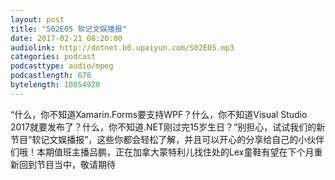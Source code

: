 ```yaml
---
layout: post
title: "S02E05 软记文娱播报​"
date: 2017-02-21 08:20:00
audiolink: http://dotnet.b0.upaiyun.com/S02E05.mp3
categories: podcast
podcasttype: audio/mpeg
podcastlength: 678
bytelength: 10854920
---
```


“什么，你不知道Xamarin.Forms要支持WPF？什么，你不知道Visual Studio 2017就要发布了？什么，你不知道.NET刚过完15岁生日？”别担心，试试我们的新节目“软记文娱播报​”，这些你都会轻松了解，并且可以开心的分享给自己的小伙伴们哦！本期值班主播吕鹏，正在加拿大蒙特利儿找住处的Lex童鞋有望在下个月重新回到节目当中，敬请期待